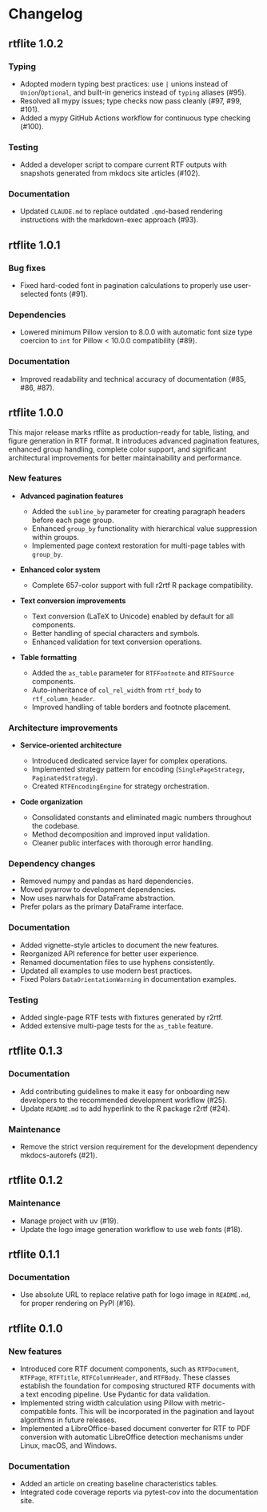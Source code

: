 # Changelog

## rtflite 1.0.2

### Typing

- Adopted modern typing best practices: use `|` unions instead of
  `Union`/`Optional`, and built-in generics instead of `typing` aliases (#95).
- Resolved all mypy issues; type checks now pass cleanly (#97, #99, #101).
- Added a mypy GitHub Actions workflow for continuous type checking (#100).

### Testing

- Added a developer script to compare current RTF outputs with snapshots
  generated from mkdocs site articles (#102).

### Documentation

- Updated `CLAUDE.md` to replace outdated `.qmd`-based rendering instructions
  with the markdown-exec approach (#93).

## rtflite 1.0.1

### Bug fixes

- Fixed hard-coded font in pagination calculations to properly use
  user-selected fonts (#91).

### Dependencies

- Lowered minimum Pillow version to 8.0.0 with automatic font size type
  coercion to `int` for Pillow < 10.0.0 compatibility (#89).

### Documentation

- Improved readability and technical accuracy of documentation (#85, #86, #87).

## rtflite 1.0.0

This major release marks rtflite as production-ready for table, listing,
and figure generation in RTF format.
It introduces advanced pagination features, enhanced group handling,
complete color support, and significant architectural improvements
for better maintainability and performance.

### New features

- **Advanced pagination features**
    - Added the `subline_by` parameter for creating paragraph headers before each page group.
    - Enhanced `group_by` functionality with hierarchical value suppression within groups.
    - Implemented page context restoration for multi-page tables with `group_by`.

- **Enhanced color system**
    - Complete 657-color support with full r2rtf R package compatibility.

- **Text conversion improvements**
    - Text conversion (LaTeX to Unicode) enabled by default for all components.
    - Better handling of special characters and symbols.
    - Enhanced validation for text conversion operations.

- **Table formatting**
    - Added the `as_table` parameter for `RTFFootnote` and `RTFSource` components.
    - Auto-inheritance of `col_rel_width` from `rtf_body` to `rtf_column_header`.
    - Improved handling of table borders and footnote placement.

### Architecture improvements

- **Service-oriented architecture**
    - Introduced dedicated service layer for complex operations.
    - Implemented strategy pattern for encoding (`SinglePageStrategy`, `PaginatedStrategy`).
    - Created `RTFEncodingEngine` for strategy orchestration.

- **Code organization**
    - Consolidated constants and eliminated magic numbers throughout the codebase.
    - Method decomposition and improved input validation.
    - Cleaner public interfaces with thorough error handling.

### Dependency changes

- Removed numpy and pandas as hard dependencies.
- Moved pyarrow to development dependencies.
- Now uses narwhals for DataFrame abstraction.
- Prefer polars as the primary DataFrame interface.

### Documentation

- Added vignette-style articles to document the new features.
- Reorganized API reference for better user experience.
- Renamed documentation files to use hyphens consistently.
- Updated all examples to use modern best practices.
- Fixed Polars `DataOrientationWarning` in documentation examples.

### Testing

- Added single-page RTF tests with fixtures generated by r2rtf.
- Added extensive multi-page tests for the `as_table` feature.

## rtflite 0.1.3

### Documentation

- Add contributing guidelines to make it easy for onboarding new developers
  to the recommended development workflow (#25).
- Update `README.md` to add hyperlink to the R package r2rtf (#24).

### Maintenance

- Remove the strict version requirement for the development dependency
  mkdocs-autorefs (#21).

## rtflite 0.1.2

### Maintenance

- Manage project with uv (#19).
- Update the logo image generation workflow to use web fonts (#18).

## rtflite 0.1.1

### Documentation

- Use absolute URL to replace relative path for logo image in `README.md`,
  for proper rendering on PyPI (#16).

## rtflite 0.1.0

### New features

- Introduced core RTF document components, such as `RTFDocument`, `RTFPage`,
  `RTFTitle`, `RTFColumnHeader`, and `RTFBody`. These classes establish the
  foundation for composing structured RTF documents with a text encoding
  pipeline. Use Pydantic for data validation.
- Implemented string width calculation using Pillow with metric-compatible fonts.
  This will be incorporated in the pagination and layout algorithms in
  future releases.
- Implemented a LibreOffice-based document converter for RTF to PDF conversion
  with automatic LibreOffice detection mechanisms under Linux, macOS, and Windows.

### Documentation

- Added an article on creating baseline characteristics tables.
- Integrated code coverage reports via pytest-cov into the documentation site.
